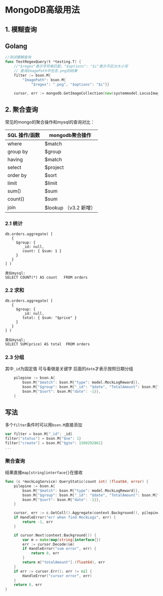 # MongoDB高级用法

## 1. 模糊查询

## Golang

```go
//测试模糊查询
func TestRegexQuery(t *testing.T) {
    //"$regex"表示字符串匹配，"$options": "$i"表示不区分大小写
    // 查询ImagePath中包含.png的结果
	filter := bson.M{
		"ImagePath": bson.M{
			"$regex": ".png", "$options": "$i"}}

	cursor, err := mongodb.GetImageCollection(new(systemmodel.LocusImage)).Find(context.Background(), filter)

```

## 2. 聚合查询

常见的mongo的聚合操作和mysql的查询对比：

| SQL 操作/函数 | mongodb聚合操作        |
| ------------- | ---------------------- |
| where         | $match                 |
| group by      | $group                 |
| having        | $match                 |
| select        | $project               |
| order by      | $sort                  |
| limit         | $limit                 |
| sum()         | $sum                   |
| count()       | $sum                   |
| join          | $lookup  （v3.2 新增） |

### 2.1 统计

```mysql
db.orders.aggregate( [
   {
     $group: {
        _id: null,
        count: { $sum: 1 }
     }
   }
] )

类似mysql:
SELECT COUNT(*) AS count   FROM orders
```

### 2.2 求和

```mysql
db.orders.aggregate( [
   {
     $group: {
        _id: null,
        total: { $sum: "$price" }
     }
   }
] )

类似mysql;
SELECT SUM(price) AS total  FROM orders
```

### 2.3 分组

其中`_id`为固定值 可与看做是关键字 后面的`date`才表示按照日期分组

```go
	pilepine := bson.A{
		bson.M{"$match": bson.M{"type": model.MockLogReward}},
		bson.M{"$group": bson.M{"_id": "$date", "TotalAmount": bson.M{"$sum": "$amount"}}},
		bson.M{"$sort": bson.M{"date": -1}},
	}
```



## 写法

多个`filter`条件时可以用`bson.M`直接添加

```go
var filter = bson.M{"_id": _id}
filter["status"] = bson.M{"$ne": 1}
filter["create"] = bson.M{"$gte": 1580292861}
...
```



### 聚合查询

结果直接`map[string]interface{}`在接收

```go
func (c *mockLogService) QueryStatic(count int) (float64, error) {
	pilepine := bson.A{
		bson.M{"$match": bson.M{"type": model.MockLogReward}},
		bson.M{"$group": bson.M{"_id": "$date", "TotalAmount": bson.M{"$sum": "$amount"}}},
		bson.M{"$sort": bson.M{"date": -1}},
	}

	cursor, err := c.GetColl().Aggregate(context.Background(), pilepine)
	if HandleError("err when find MockLogs", err) {
		return -1, err
	}

	if cursor.Next(context.Background()) {
		var m = make(map[string]interface{})
		err := cursor.Decode(&m)
		if HandleError("sum error", err) {
			return 0, err
		}
		return m["totalAmount"].(float64), err
	}
	if err := cursor.Err(); err != nil {
		HandleError("cursor error", err)
	}
	return 0, err
}
```

